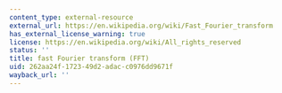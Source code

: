 ```yaml
---
content_type: external-resource
external_url: https://en.wikipedia.org/wiki/Fast_Fourier_transform
has_external_license_warning: true
license: https://en.wikipedia.org/wiki/All_rights_reserved
status: ''
title: fast Fourier transform (FFT)
uid: 262aa24f-1723-49d2-adac-c0976dd9671f
wayback_url: ''
---
```

